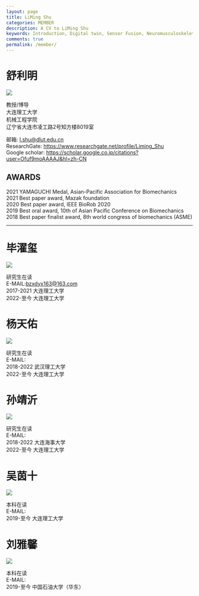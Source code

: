 ```yaml
---
layout: page
title: LiMing Shu
categories: MEMBER
description: A CV to LiMing Shu
keywords: Introduction, Digital twin, Sensor Fusion, Neuromusculoskeletal modelling, human movement, prosthesis
comments: true
permalink: /member/
---
```


# 舒利明

![](/images/posts/shuliming.png )

教授/博导  
大连理工大学  
机械工程学院  
辽宁省大连市凌工路2号知方楼8019室 


邮箱:  <l.shu@dlut.edu.cn>  
ResearchGate:  <https://www.researchgate.net/profile/Liming_Shu>  
Google scholar:  <https://scholar.google.co.jp/citations?user=Ofuf9moAAAAJ&hl=zh-CN>  


## AWARDS

2021		YAMAGUCHI Medal, Asian-Pacific Association for Biomechanics  
2021		Best paper award, Mazak foundation  
2020		Best paper award, IEEE BioRob 2020  
2019	            Best oral award, 10th of Asian Pacific Conference on Biomechanics  
2018	            Best paper finalist award, 8th world congress of biomechanics (ASME)  


---

# 毕濯玺

![](/images/posts/毕濯玺.png)

研究生在读  
E-MAIL:bzxdyx163@163.com  
2017-2021 大连理工大学  
2022-至今 大连理工大学

# 杨天佑

![](/images/posts/杨天佑.png)

研究生在读  
E-MAIL:  
2018-2022 武汉理工大学  
2022-至今 大连理工大学

# 孙靖沂
![](/images/posts/孙靖沂.png)

研究生在读  
E-MAIL:  
2018-2022 大连海事大学  
2022-至今 大连理工大学

# 吴茵十
![](/images/posts/吴茵十.png)

本科在读  
E-MAIL:  
2019-至今 大连理工大学 

# 刘雅馨
![](/images/posts/刘雅馨.png)

本科在读  
E-MAIL:  
2019-至今 中国石油大学（华东）